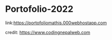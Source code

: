 # Portofolio-2022






link:https://portofoliomathis.000webhostapp.com









credit: https://www.codingnepalweb.com
